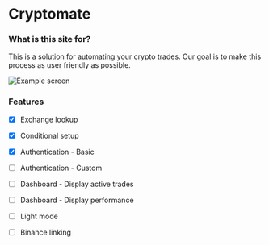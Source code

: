 # Cryptomate
### What is this site for?
This is a solution for automating your crypto trades. Our goal is to make this process as user friendly as possible.

![Example screen](https://cdn.discordapp.com/attachments/287327372389384204/927849323809603605/unknown.png)

### Features
- [x] Exchange lookup
- [x] Conditional setup
- [x] Authentication - Basic
- [ ] Authentication - Custom
- [ ] Dashboard - Display active trades
- [ ] Dashboard - Display performance
- [ ] Light mode
- [ ] Binance linking

